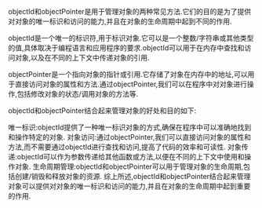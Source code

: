 objectId和objectPointer是用于管理对象的两种常见方法.它们的目的是为了提供对对象的唯一标识和访问的能力,并且在对象的生命周期中起到不同的作用.

objectId是一个唯一的标识符,用于标识对象.它可以是一个整数/字符串或其他类型的值,具体取决于编程语言和应用程序的要求.objectId可以用于在内存中查找和访问对象,以及在不同的上下文中传递对象的引用.

objectPointer是一个指向对象的指针或引用.它存储了对象在内存中的地址,可以用于直接访问对象的属性和方法.通过objectPointer,我们可以在程序中对对象进行操作,包括修改对象的状态/调用对象的方法等.

objectId和objectPointer结合起来管理对象的好处和目的如下:

唯一标识:objectId提供了一种唯一标识对象的方式,确保在程序中可以准确地找到和操作特定的对象.
对象访问:通过objectPointer,我们可以直接访问对象的属性和方法,而不需要通过objectId进行查找和访问,提高了代码的效率和可读性.
对象传递:objectId可以作为参数传递给其他函数或方法,以便在不同的上下文中使用和操作对象.
生命周期管理:objectId和objectPointer可以用于管理对象的生命周期,包括创建/销毁和释放对象的资源.
综上所述,objectId和objectPointer结合起来管理对象可以提供对对象的唯一标识和访问的能力,并且在对象的生命周期中起到重要的作用.
